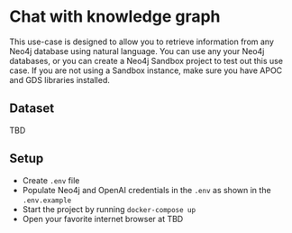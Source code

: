 # Chat with knowledge graph

This use-case is designed to allow you to retrieve information from any Neo4j database using natural language.
You can use any your Neo4j databases, or you can create a Neo4j Sandbox project to test out this use case.
If you are not using a Sandbox instance, make sure you have APOC and GDS libraries installed.

## Dataset

TBD

## Setup

* Create `.env` file
* Populate Neo4j and OpenAI credentials in the `.env` as shown in the `.env.example`
* Start the project by running `docker-compose up`
* Open your favorite internet browser at TBD